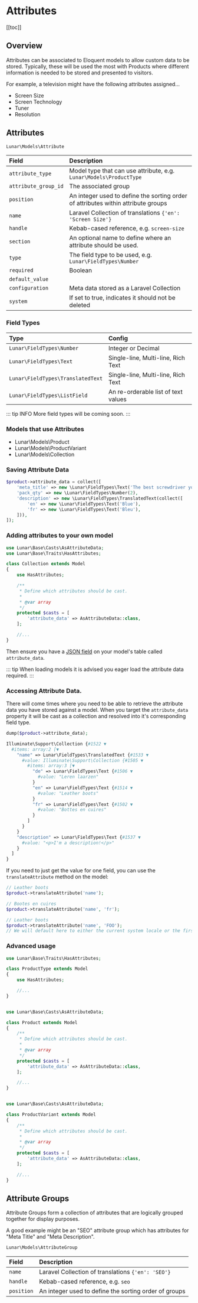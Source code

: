 # Attributes

[[toc]]

## Overview

Attributes can be associated to Eloquent models to allow custom data to be stored. Typically, these will be used the most with Products where different information is needed to be stored and presented to visitors.

For example, a television might have the following attributes assigned...

* Screen Size
* Screen Technology
* Tuner
* Resolution

## Attributes

```php
Lunar\Models\Attribute
```

|Field|Description|
|:-|:-|
|`attribute_type`|Model type that can use attribute, e.g. `Lunar\Models\ProductType`|
|`attribute_group_id`|The associated group|
|`position`|An integer used to define the sorting order of attributes within attribute groups|
|`name`|Laravel Collection of translations `{'en': 'Screen Size'}`|
|`handle`|Kebab-cased reference, e.g. `screen-size`|
|`section`|An optional name to define where an attribute should be used.|
|`type`|The field type to be used, e.g. `Lunar\FieldTypes\Number`|
|`required`|Boolean|
|`default_value`||
|`configuration`|Meta data stored as a Laravel Collection|
|`system`|If set to true, indicates it should not be deleted|

### Field Types


|Type|Config|
|:-|:-|
|`Lunar\FieldTypes\Number`|Integer or Decimal|
|`Lunar\FieldTypes\Text`|Single-line, Multi-line, Rich Text|
|`Lunar\FieldTypes\TranslatedText`|Single-line, Multi-line, Rich Text|
|`Lunar\FieldTypes\ListField`|An re-orderable list of text values|

::: tip INFO
More field types will be coming soon.
:::

### Models that use Attributes

* Lunar\Models\Product
* Lunar\Models\ProductVariant
* Lunar\Models\Collection

### Saving Attribute Data

```php
$product->attribute_data = collect([
    'meta_title' => new \Lunar\FieldTypes\Text('The best screwdriver you will ever buy!'),
    'pack_qty' => new \Lunar\FieldTypes\Number(2),
    'description' => new \Lunar\FieldTypes\TranslatedText(collect([
        'en' => new \Lunar\FieldTypes\Text('Blue'),
        'fr' => new \Lunar\FieldTypes\Text('Bleu'),
    ])),
]);
```


### Adding attributes to your own model

```php
use Lunar\Base\Casts\AsAttributeData;
use Lunar\Base\Traits\HasAttributes;

class Collection extends Model
{
    use HasAttributes;

    /**
     * Define which attributes should be cast.
     *
     * @var array
     */
    protected $casts = [
        'attribute_data' => AsAttributeData::class,
    ];

    //...
}

```

Then ensure you have a [JSON field](https://laravel.com/docs/8.x/migrations#column-method-json) on your model's table called `attribute_data`.


::: tip
When loading models it is advised you eager load the attribute data required.
:::

### Accessing Attribute Data.

There will come times where you need to be able to retrieve the attribute data you have stored against a model. When you target the `attribute_data` property it will be cast as a collection and resolved into it's corresponding field type.

```php
dump($product->attribute_data);

Illuminate\Support\Collection {#1522 ▼
  #items: array:2 [▼
    "name" => Lunar\FieldTypes\TranslatedText {#1533 ▼
      #value: Illuminate\Support\Collection {#1505 ▼
        #items: array:3 [▼
          "de" => Lunar\FieldTypes\Text {#1506 ▼
            #value: "Leren laarzen"
          }
          "en" => Lunar\FieldTypes\Text {#1514 ▼
            #value: "Leather boots"
          }
          "fr" => Lunar\FieldTypes\Text {#1502 ▼
            #value: "Bottes en cuires"
          }
        ]
      }
    }
    "description" => Lunar\FieldTypes\Text {#1537 ▼
      #value: "<p>I'm a description!</p>"
    }
  ]
}
```

If you need to just get the value for one field, you can use the `translateAttribute` method on the model:

```php
// Leather boots
$product->translateAttribute('name');

// Bootes en cuires
$product->translateAttribute('name', 'fr');

// Leather boots
$product->translateAttribute('name', 'FOO');
// We will default here to either the current system locale or the first value available.
```

### Advanced usage

```php
use Lunar\Base\Traits\HasAttributes;

class ProductType extends Model
{
    use HasAttributes;

    //...
}

```

```php

use Lunar\Base\Casts\AsAttributeData;

class Product extends Model
{
    /**
     * Define which attributes should be cast.
     *
     * @var array
     */
    protected $casts = [
        'attribute_data' => AsAttributeData::class,
    ];

    //...
}

```

```php

use Lunar\Base\Casts\AsAttributeData;

class ProductVariant extends Model
{
    /**
     * Define which attributes should be cast.
     *
     * @var array
     */
    protected $casts = [
        'attribute_data' => AsAttributeData::class,
    ];

    //...
}

```


## Attribute Groups

Attribute Groups form a collection of attributes that are logically grouped together for display purposes.

A good example might be an "SEO" attribute group which has attributes for "Meta Title" and "Meta Description".

```php
Lunar\Models\AttributeGroup
```

|Field|Description|
|:-|:-|
|`name`|Laravel Collection of translations `{'en': 'SEO'}`|
|`handle`|Kebab-cased reference, e.g. `seo`|
|`position`|An integer used to define the sorting order of groups|
